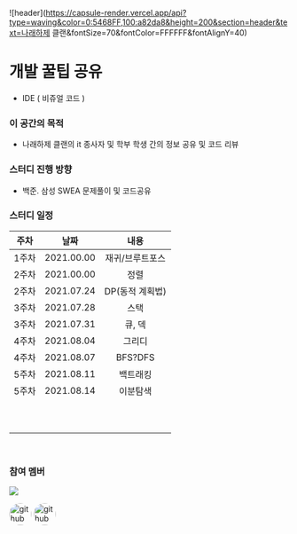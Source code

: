 ![header](https://capsule-render.vercel.app/api?type=waving&color=0:5468FF,100:a82da8&height=200&section=header&text=나래하제 클랜&fontSize=70&fontColor=FFFFFF&fontAlignY=40)



# 개발 꿀팁 공유 



- IDE ( 비쥬얼 코드 )





### 이 공간의 목적

- 나래하제 클랜의 it 종사자 및 학부 학생 간의 정보 공유 및 코드 리뷰

  

  

### 스터디 진행 방향

- 백준. 삼성 SWEA 문제풀이 및 코드공유

  



### 스터디 일정

| 주차  |    날짜    |      내용       |
| :---: | :--------: | :-------------: |
| 1주차 | 2021.00.00 | 재귀/브루트포스 |
| 2주차 | 2021.00.00 |      정렬       |
| 2주차 | 2021.07.24 | DP(동적 계획법) |
| 3주차 | 2021.07.28 |      스택       |
| 3주차 | 2021.07.31 |     큐, 덱      |
| 4주차 | 2021.08.04 |     그리디      |
| 4주차 | 2021.08.07 |     BFS?DFS     |
| 5주차 | 2021.08.11 |    백트래킹     |
| 5주차 | 2021.08.14 |    이분탐색     |
|       |            |                 |
|       |            |                 |
|       |            |                 |
|       |            |                 |
|       |            |                 |
|       |            |                 |
|       |            |                 |
|       |            |                 |
|       |            |                 |
|       |            |                 |

<br/>





 

### 참여 멤버
<a href="https://github.com/JeongInSeok/Study-NarehazeClan-/graphs/contributors">
  <img src="https://contrib.rocks/image?repo=JeongInSeok/Study-NarehazeClan-"/>
</a>







[<a href="https://github.com/JeongInSeok"><img src='https://avatars.githubusercontent.com/u/64317025?v=4' alt='github' height='40' style="border-radius: 70%;"></a>](https://github.com/JeongInSeok) [<a href='https://github.com/S-Series'><img src='https://avatars.githubusercontent.com/u/63185402?v=4' alt='github' height='40' style="border-radius: 70%;"></a>](https://github.com/SSeries)  

